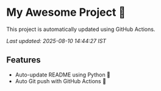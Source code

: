# My Awesome Project 🚀

This project is automatically updated using GitHub Actions.

_Last updated: 2025-08-10 14:44:27 IST_

## Features
- Auto-update README using Python 🐍
- Auto Git push with GitHub Actions 🤖

